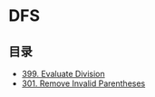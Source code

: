 # DFS

## 目录

* [399. Evaluate Division](399.-evaluate-division.md)
* [301. Remove Invalid Parentheses](../../common-questions-by-name/parentheses/301.-remove-invalid-parentheses.md)



